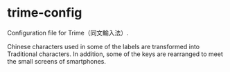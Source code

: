 # trime-config
Configuration file for Trime（同文輸入法）.

Chinese characters used in some of the labels are transformed into Traditional characters.
In addition, some of the keys are rearranged to meet the small screens of smartphones.
